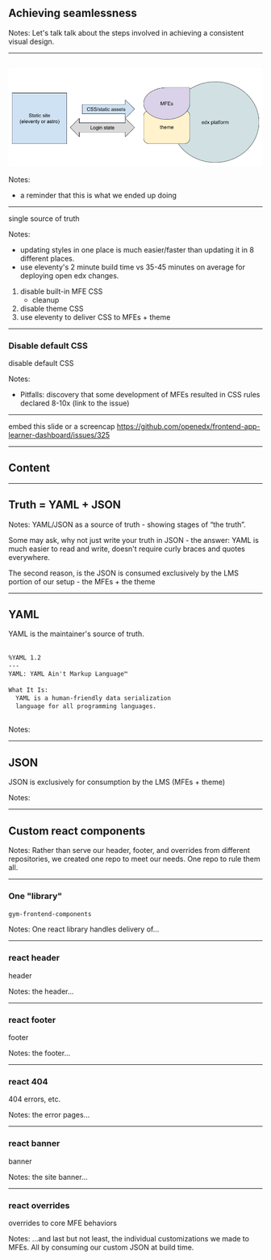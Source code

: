 ## Achieving seamlessness

Notes:
Let's talk talk about the steps involved in achieving a consistent visual design.

---

## 

![Screenshot of Flowchart](img/gymnasium-flowchart.png)


Notes:
- a reminder that this is what we ended up doing

---

single source of truth

Notes:
- updating styles in one place is much easier/faster than updating it in 8 different places.
- use eleventy's 2 minute build time vs 35-45 minutes on average for deploying open edx changes.

1. disable built-in MFE CSS
    - cleanup
2. disable theme CSS
3. use eleventy to deliver CSS to MFEs + theme 


---

### Disable default CSS <!-- .element: class="hide" -->

disable default CSS

Notes:
- Pitfalls: discovery that some development of MFEs resulted in CSS rules declared 8-10x (link to the issue)

---

embed this slide or a screencap
https://github.com/openedx/frontend-app-learner-dashboard/issues/325

---

## Content

---

<!-- .slide: data-background="black" class="" -->

## Truth = YAML + JSON <!-- .element: class="r-fit-text" -->

Notes:
YAML/JSON as a source of truth - showing stages of “the truth”.

Some may ask, why not just write your truth in JSON - the answer:  YAML is much easier to read and write, doesn't require curly braces and quotes everywhere.

The second reason, is the JSON is consumed exclusively by the LMS portion of our setup - the MFEs + the theme

------

## YAML

YAML is the maintainer's source of truth.

<pre class="code-wrapper" data-id="code-animation">
  <code class="language-yml" data-line-numbers data-trim> 
%YAML 1.2
---
YAML: YAML Ain't Markup Language™

What It Is:
  YAML is a human-friendly data serialization
  language for all programming languages.
  </code>
</pre>

Notes:

------

## JSON

JSON is exclusively for consumption by the LMS (MFEs + theme)

Notes:

---

## Custom react components

Notes:
Rather than serve our header, footer, and overrides from different repositories, we created one repo to meet our needs. One repo to rule them all.

------

### One "library"

`gym-frontend-components`

Notes:
One react library handles delivery of...

------

### react header <!-- .element: class="hide" -->

header

Notes: the header...

------

### react footer <!-- .element: class="hide" -->

footer

Notes: the footer...

------

### react 404 <!-- .element: class="hide" -->

404 errors, etc.

Notes: the error pages...

------

### react banner <!-- .element: class="hide" -->

banner

Notes: the site banner...

------

### react overrides <!-- .element: class="hide" -->

overrides to core MFE behaviors

Notes: ...and last but not least, the individual customizations we made to MFEs.
All by consuming our custom JSON at build time.

